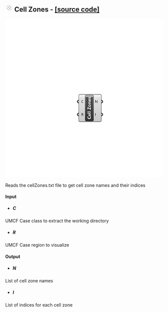 ## ![](../../images/icons/Cell_Zones.png) Cell Zones - [[source code]](https://github.com/Eddy3D-Dev/Eddy3D/tree/dev/Cell%20Zones.cs)

![](../../images/components/Cell_Zones.png)

Reads the cellZones.txt file to get cell zone names and their indices

#### Input
* ##### C 
UMCF Case class to extract the working directory
* ##### R 
UMCF Case region to visualize

#### Output
* ##### N
List of cell zone names
* ##### I
List of indices for each cell zone